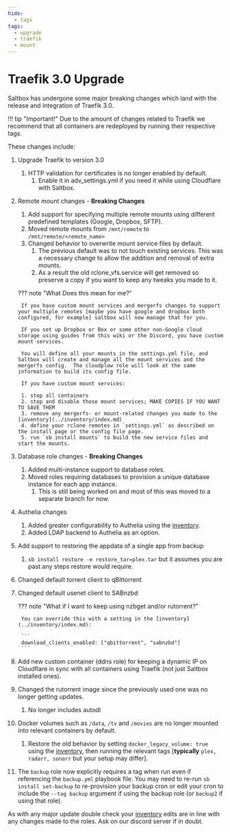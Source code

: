 ```yaml
---
hide:
  - tags
tags:
  - upgrade
  - traefik
  - mount
---
```


# Traefik 3.0 Upgrade

Saltbox has undergone some major breaking changes which land with the release and integration of Traefik 3.0.

!!! tip "Important!"
    Due to the amount of changes related to Traefik we recommend that all containers are redeployed by running their respective tags.

These changes include:

1. Upgrade Traefik to version 3.0
    1. HTTP validation for certificates is no longer enabled by default.
        1. Enable it in adv_settings.yml if you need it while using Cloudflare with Saltbox.

2. Remote mount changes - **Breaking Changes**
    1. Add support for specifying multiple remote mounts using different predefined templates (Google, Dropbox, SFTP).
    2. Moved remote mounts from `/mnt/remote` to `/mnt/remote/<remote_name>`
    3. Changed behavior to overwrite mount service files by default.
        1. The previous default was to not touch existing services. This was a necessary change to allow the addition and removal of extra mounts.
        2. As a result the old rclone_vfs.service will get removed so preserve a copy if you want to keep any tweaks you made to it.

    ??? note "What Does this mean for me?"
    
        If you have custom mount services and mergerfs changes to support your multiple remotes [maybe you have google and dropbox both configured, for example] saltbox will now manage that for you.

        IF you set up Dropbox or Box or some other non-Google cloud storage using guides from this wiki or the Discord, you have custom mount services.

        You will define all your mounts in the settings.yml file, and Saltbox will create and manage all the mount services and the mergerfs config.  The cloudplow role will look at the same information to build its config file.

        If you have custom mount services:

        1. stop all containers
        2. stop and disable those mount services; MAKE COPIES IF YOU WANT TO SAVE THEM
        3. remove any mergerfs- or mount-related changes you made to the [inventory](../inventory/index.md)
        4. define your rclone remotes in `settings.yml` as described on the install page or the config file page.
        5. run `sb install mounts` to build the new service files and start the mounts.

4. Database role changes - **Breaking Changes**
    1. Added multi-instance support to database roles.
    2. Moved roles requiring databases to provision a unique database instance for each app instance.
        1. This is still being worked on and most of this was moved to a separate branch for now.

5. Authelia changes
    1. Added greater configurability to Authelia using the [inventory](../inventory/index.md).
    2. Added LDAP backend to Authelia as an option.

6. Add support to restoring the appdata of a single app from backup
    1. `sb install restore -e restore_tar=plex.tar` but it assumes you are past any steps restore would require.

7. Changed default torrent client to qBittorrent

8. Changed default usenet client to SABnzbd

    ??? note "What if I want to keep using nzbget and/or rutorrent?"
    
        You can override this with a setting in the [inventory](../inventory/index.md):

        ```
        download_clients_enabled: ["qbittorrent", "sabnzbd"]
        ```

10. Add new custom container (ddns role) for keeping a dynamic IP on Cloudflare in sync with all containers using Traefik (not just Saltbox installed ones).

11. Changed the rutorrent image since the previously used one was no longer getting updates.
    1. No longer includes autodl

12. Docker volumes such as `/data`, `/tv` and `/movies` are no longer mounted into relevant containers by default.
    1. Restore the old behavior by setting `docker_legacy_volume: true` using the [inventory](../inventory/index.md), then running the relevant tags [**typically** `plex, radarr, sonarr` but your setup may differ].

13. The `backup` role now explicitly requires a tag when run even if referencing the `backup.yml` playbook file. You may need to re-run `sb install set-backup` to re-provision your backup cron or edit your cron to include the `--tag backup` argument if using the backup role (or `backup2` if using that role).

As with any major update double check your [inventory](../inventory/index.md) edits are in line with any changes made to the roles. Ask on our discord server if in doubt.
